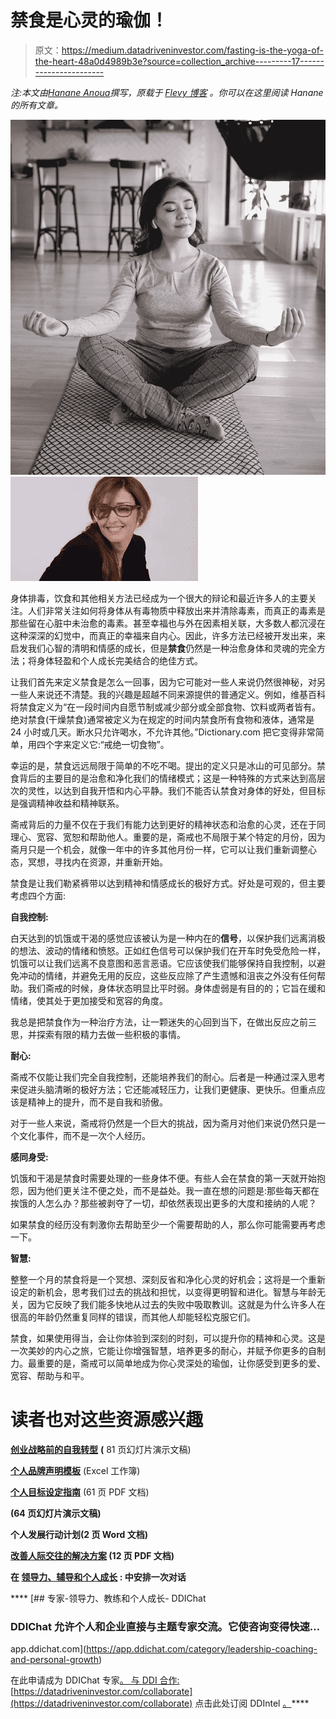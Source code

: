 # 禁食是心灵的瑜伽！

> 原文：<https://medium.datadriveninvestor.com/fasting-is-the-yoga-of-the-heart-48a0d4989b3e?source=collection_archive---------17----------------------->

*注:本文由*[*Hanane Anoua*](https://flevy.com/blog/author/hanane-anoua/)*撰写，原载于* [*Flevy 博客*](https://flevy.com/blog) *。你可以在这里阅读 Hanane 的所有文章。*

![](img/c0200a21d777a336e27583ddf17d66a3.png)![](img/8530dd239b97e2236698687f741032e6.png)

身体排毒，饮食和其他相关方法已经成为一个很大的辩论和最近许多人的主要关注。人们非常关注如何将身体从有毒物质中释放出来并清除毒素，而真正的毒素是那些留在心脏中未治愈的毒素。甚至幸福也与外在因素相关联，大多数人都沉浸在这种深深的幻觉中，而真正的幸福来自内心。因此，许多方法已经被开发出来，来启发我们心智的清明和情感的成长，但是**禁食**仍然是一种治愈身体和灵魂的完全方法；将身体轻盈和个人成长完美结合的绝佳方式。

让我们首先来定义禁食是怎么一回事，因为它可能对一些人来说仍然很神秘，对另一些人来说还不清楚。我的兴趣是超越不同来源提供的普通定义。例如，维基百科将禁食定义为“在一段时间内自愿节制或减少部分或全部食物、饮料或两者皆有。绝对禁食(干燥禁食)通常被定义为在规定的时间内禁食所有食物和液体，通常是 24 小时或几天。断水只允许喝水，不允许其他。”Dictionary.com 把它变得非常简单，用四个字来定义它:“戒绝一切食物”。

幸运的是，禁食远远局限于简单的不吃不喝。提出的定义只是冰山的可见部分。禁食背后的主要目的是治愈和净化我们的情绪模式；这是一种特殊的方式来达到高层次的灵性，以达到自我开悟和内心平静。我们不能否认禁食对身体的好处，但目标是强调精神收益和精神联系。

斋戒背后的力量不仅在于我们有能力达到更好的精神状态和治愈的心灵，还在于同理心、宽容、宽恕和帮助他人。重要的是，斋戒也不局限于某个特定的月份，因为斋月只是一个机会，就像一年中的许多其他月份一样，它可以让我们重新调整心态，冥想，寻找内在资源，并重新开始。

禁食是让我们勒紧裤带以达到精神和情感成长的极好方式。好处是可观的，但主要考虑四个方面:

**自我控制:**

白天达到的饥饿或干渴的感觉应该被认为是一种内在的**信号**，以保护我们远离消极的想法、波动的情绪和愤怒。正如红色信号可以保护我们在开车时免受危险一样，饥饿可以让我们远离不良意图和恶言恶语。它应该使我们能够保持自我控制，以避免冲动的情绪，并避免无用的反应，这些反应除了产生遗憾和沮丧之外没有任何帮助。我们斋戒的时候，身体状态明显比平时弱。身体虚弱是有目的的；它旨在缓和情绪，使其处于更加接受和宽容的角度。

我总是把禁食作为一种治疗方法，让一颗迷失的心回到当下，在做出反应之前三思，并探索有限的精力去做一些积极的事情。

**耐心:**

斋戒不仅能让我们完全自我控制，还能培养我们的耐心。后者是一种通过深入思考来促进头脑清晰的极好方法；它还能减轻压力，让我们更健康、更快乐。但重点应该是精神上的提升，而不是自我和骄傲。

对于一些人来说，斋戒将仍然是一个巨大的挑战，因为斋月对他们来说仍然只是一个文化事件，而不是一次个人经历。

**感同身受:**

饥饿和干渴是禁食时需要处理的一些身体不便。有些人会在禁食的第一天就开始抱怨，因为他们更关注不便之处，而不是益处。我一直在想的问题是:那些每天都在挨饿的人怎么办？那些被剥夺了一切，却依然表现出更多的大度和接纳的人呢？

如果禁食的经历没有刺激你去帮助至少一个需要帮助的人，那么你可能需要再考虑一下。

**智慧:**

整整一个月的禁食将是一个冥想、深刻反省和净化心灵的好机会；这将是一个重新设定的新机会，思考我们过去的挑战和担忧，以变得更明智和进化。智慧与年龄无关，因为它反映了我们能多快地从过去的失败中吸取教训。这就是为什么许多人在很高的年龄仍然重复同样的错误，而其他人却能轻松克服它们。

禁食，如果使用得当，会让你体验到深刻的时刻，可以提升你的精神和心灵。这是一次美妙的内心之旅，它能让你增强智慧，培养更多的耐心，并赋予你更多的自制力。最重要的是，斋戒可以简单地成为你心灵深处的瑜伽，让你感受到更多的爱、宽容、帮助与和平。

# 读者也对这些资源感兴趣

[**创业战略前的自我转型**](https://flevy.com/browse/business-document/self-transformation-before-strategy-of-startup-3427) **(** 81 页幻灯片演示文稿)

[**个人品牌声明模板**](https://flevy.com/browse/business-document/personal-brand-statement-template-844) (Excel 工作簿)

[**个人目标设定指南**](https://flevy.com/browse/business-document/personal-goal-setting-guide-4383) (61 页 PDF 文档)

[](https://flevy.com/browse/business-document/self-leadership-5370)**(64 页幻灯片演示文稿)**

**[](https://flevy.com/browse/flevypro/personal-development-action-plan-2220)**个人发展行动计划(2 页 Word 文档)****

****[**改善人际交往的解决方案**](https://flevy.com/browse/business-document/solutions-for-improving-interpersonal-interactions-3569) (12 页 PDF 文档)****

****在 [**领导力、辅导和个人成长**](https://app.ddichat.com/category/leadership-coaching-and-personal-growth) **:** 中安排一次对话****

****[](https://app.ddichat.com/category/leadership-coaching-and-personal-growth) [## 专家-领导力、教练和个人成长- DDIChat

### DDIChat 允许个人和企业直接与主题专家交流。它使咨询变得快速…

app.ddichat.com](https://app.ddichat.com/category/leadership-coaching-and-personal-growth) 

在此申请成为 DDIChat 专家[。
与 DDI 合作:](https://app.ddichat.com/expertsignup)[https://datadriveninvestor.com/collaborate](https://datadriveninvestor.com/collaborate)
点击此处订阅 DDIntel [。](https://ddintel.datadriveninvestor.com/)****
